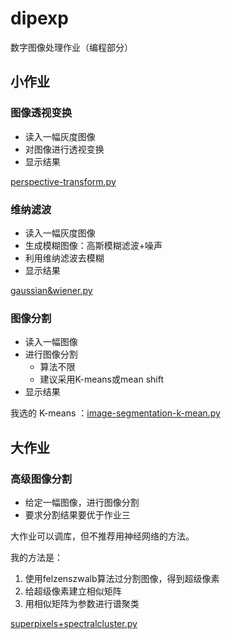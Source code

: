 # dipexp
数字图像处理作业（编程部分）

## 小作业

### 图像透视变换

- 读入一幅灰度图像
- 对图像进行透视变换
- 显示结果

[perspective-transform.py](https://github.com/sinofp/dipexp/blob/master/perspective-transform.py)

### 维纳滤波

- 读入一幅灰度图像
- 生成模糊图像：高斯模糊滤波+噪声
- 利用维纳滤波去模糊
- 显示结果

[gaussian&wiener.py](https://github.com/sinofp/dipexp/blob/master/gaussian%26wiener.py)

### 图像分割

- 读入一幅图像
- 进行图像分割
  - 算法不限
  - 建议采用K-means或mean shift
- 显示结果

我选的 K-means ：[image-segmentation-k-mean.py](https://github.com/sinofp/dipexp/blob/master/image-segmentation-k-mean.py)

## 大作业

### 高级图像分割

- 给定一幅图像，进行图像分割
- 要求分割结果要优于作业三

大作业可以调库，但不推荐用神经网络的方法。

我的方法是：
1. 使用felzenszwalb算法过分割图像，得到超级像素
2. 给超级像素建立相似矩阵
3. 用相似矩阵为参数进行谱聚类

[superpixels+spectralcluster.py](https://github.com/sinofp/dipexp/blob/master/superpixels%2Bspectralcluster.py)
